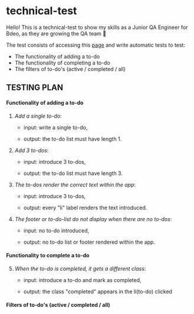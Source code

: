# technical-test

Hello!
This is a technical-test to show my skills as a Junior QA Engineer for Bdeo, as they are growing the QA team 💪

The test consists of accessing this [page](https://todomvc.com/examples/vanillajs/#/) and
write automatic tests to test:
- The functionality of adding a to-do
- The functionality of completing a to-do
- The filters of to-do's (active / completed / all)



## TESTING PLAN


#### **Functionality of adding a to-do**

1. *Add a single to-do*:

    - input: write a single to-do,
    
    - output: the to-do list must have length 1.

2. *Add 3 to-dos*:

    - input: introduce 3 to-dos,
    
    - output: the to-do list must have length 3.

3. *The to-dos render the correct text within the app*:

    - input: introduce 3 to-dos,
    
    - output: every "li" label renders the text introduced.

4. *The footer or to-do-list do not display when there are no to-dos*:

    - input: no to-do introduced,
    
    - output: no to-do list or footer rendered within the app.
    

#### **Functionality to complete a to-do**

5. *When the to-do is completed, it gets a different class*:

    - input: introduce a to-do and mark as completed,
    
    - output: the class "completed" appears in the li(to-do) clicked
    

#### **Filters of to-do's (active / completed / all)**



